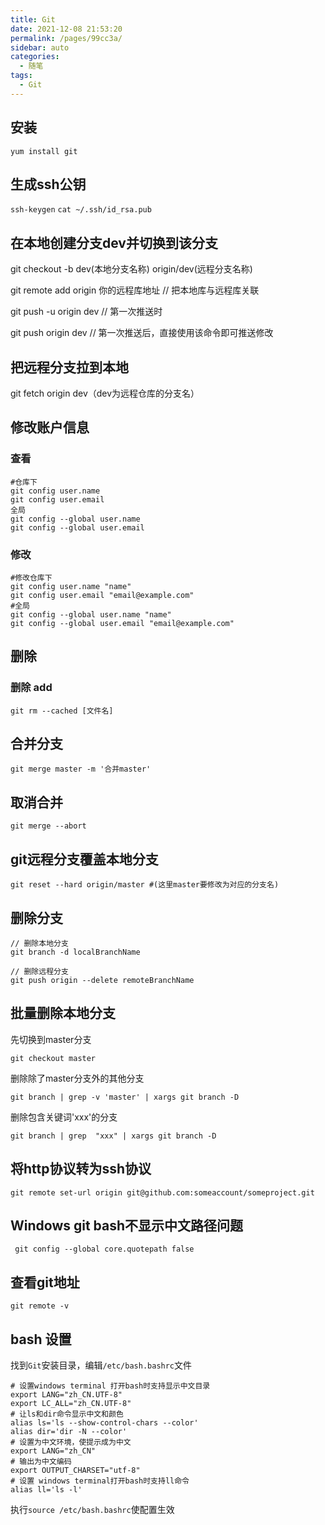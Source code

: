 ```yaml
---
title: Git
date: 2021-12-08 21:53:20
permalink: /pages/99cc3a/
sidebar: auto
categories:
  - 随笔
tags:
  - Git
---
```

## 安装

`yum install git`

## 生成ssh公钥

`ssh-keygen`
`cat ~/.ssh/id_rsa.pub`

## 在本地创建分支dev并切换到该分支

git checkout -b dev(本地分支名称) origin/dev(远程分支名称)

git remote add origin 你的远程库地址  // 把本地库与远程库关联

git push -u origin dev    // 第一次推送时

git push origin dev  // 第一次推送后，直接使用该命令即可推送修改

## 把远程分支拉到本地

git fetch origin dev（dev为远程仓库的分支名）

## 修改账户信息

### 查看

```shell
#仓库下
git config user.name
git config user.email
全局
git config --global user.name
git config --global user.email
```

### 修改

```shell
#修改仓库下
git config user.name "name"
git config user.email "email@example.com"
#全局
git config --global user.name "name"
git config --global user.email "email@example.com"
```

## 删除

### 删除 add

`git rm --cached [文件名]`

## 合并分支

```shell
git merge master -m '合并master'
```

## 取消合并

`git merge --abort`

## git远程分支覆盖本地分支

`git reset --hard origin/master #(这里master要修改为对应的分支名)`

## 删除分支

```shell
// 删除本地分支
git branch -d localBranchName

// 删除远程分支
git push origin --delete remoteBranchName
```

## 批量删除本地分支

先切换到master分支

`git checkout master`

删除除了master分支外的其他分支

`git branch | grep -v 'master' | xargs git branch -D`

删除包含关键词'xxx'的分支

`git branch | grep  "xxx" | xargs git branch -D`

## 将http协议转为ssh协议

`git remote set-url origin git@github.com:someaccount/someproject.git`

## Windows git bash不显示中文路径问题

```shell
 git config --global core.quotepath false
```

## 查看git地址

`git remote -v`

## bash 设置

找到`Git`安装目录，编辑`/etc/bash.bashrc`文件

```shell
# 设置windows terminal 打开bash时支持显示中文目录
export LANG="zh_CN.UTF-8"
export LC_ALL="zh_CN.UTF-8"
# 让ls和dir命令显示中文和颜色 
alias ls='ls --show-control-chars --color' 
alias dir='dir -N --color' 
# 设置为中文环境，使提示成为中文 
export LANG="zh_CN" 
# 输出为中文编码 
export OUTPUT_CHARSET="utf-8"
# 设置 windows terminal打开bash时支持ll命令
alias ll='ls -l'
```

执行`source /etc/bash.bashrc`使配置生效
